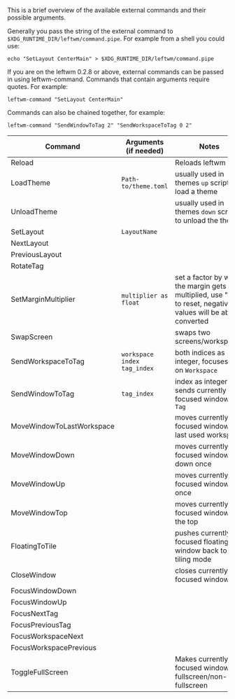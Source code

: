 This is a brief overview of the available external commands and their possible arguments.

Generally you pass the string of the external command to `$XDG_RUNTIME_DIR/leftwm/command.pipe`.
For example from a shell you could use:
```shell
echo "SetLayout CenterMain" > $XDG_RUNTIME_DIR/leftwm/command.pipe
```
If you are on the leftwm 0.2.8 or above, external commands can be passed in using leftwm-command. Commands that contain arguments require quotes.
For example:
```shell
leftwm-command "SetLayout CenterMain"
```
Commands can also be chained together, for example:
```shell
leftwm-command "SendWindowToTag 2" "SendWorkspaceToTag 0 2"
```
|Command | Arguments (if needed) | Notes |
|-|-|-|
| Reload | | Reloads leftwm |
| LoadTheme | `Path-to/theme.toml` | usually used in themes `up` script to load a theme |
| UnloadTheme | | usually used in themes `down` script to unload the theme |
| SetLayout | `LayoutName` | |
| NextLayout | | |
| PreviousLayout | | |
| RotateTag | | |
| SetMarginMultiplier | `multiplier as float` | set a factor by which the margin gets multiplied, use "1.0" to reset, negative values will be abs-converted |
| SwapScreen | | swaps two screens/workspaces |
| SendWorkspaceToTag | `workspace index` `tag_index` | both indices as integer, focuses `Tag` on `Workspace` |
| SendWindowToTag | `tag_index` | index as integer, sends currently focused window to `Tag` |
| MoveWindowToLastWorkspace | | moves currently focused window to last used workspace |
| MoveWindowDown | | moves currently focused window down once |
| MoveWindowUp | | moves currently focused window up once |
| MoveWindowTop | | moves currently focused window to the top |
| FloatingToTile | | pushes currently focused floating window back to tiling mode |
| CloseWindow | | closes currently focused window |
| FocusWindowDown | | |
| FocusWindowUp | | |
| FocusNextTag | | |
| FocusPreviousTag | | |
| FocusWorkspaceNext | | |
| FocusWorkspacePrevious | | |
| ToggleFullScreen | | Makes currently focused window fullscreen/non-fullscreen |
